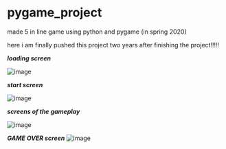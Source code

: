 # pygame_project
made 5 in line game using python and pygame (in spring 2020)

here i am finally pushed this project two years after finishing the project!!!!!

***loading screen***

![image](https://user-images.githubusercontent.com/77386664/159214305-2a30f229-bbdb-4d5f-89fc-5c666ab1c363.png)

***start screen***

![image](https://user-images.githubusercontent.com/77386664/159214396-e5c5deb4-dc39-4f5f-90d8-aa8cfeb5630d.png)


***screens of the gameplay***

![image](https://user-images.githubusercontent.com/77386664/159213715-c2dfb60a-f410-4859-b0a7-8a99c71ce2cc.png)

***GAME OVER screen***
![image](https://user-images.githubusercontent.com/77386664/159214672-12930474-2b87-4ec4-8844-ec5b3118758b.png)


